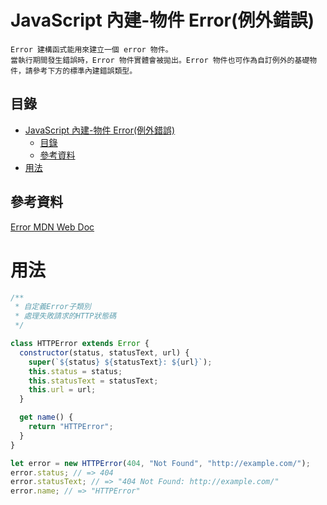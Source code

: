 # JavaScript 內建-物件 Error(例外錯誤)

```
Error 建構函式能用來建立一個 error 物件。
當執行期間發生錯誤時，Error 物件實體會被拋出。Error 物件也可作為自訂例外的基礎物件，請參考下方的標準內建錯誤類型。
```

## 目錄

- [JavaScript 內建-物件 Error(例外錯誤)](#javascript-內建-物件-error例外錯誤)
	- [目錄](#目錄)
	- [參考資料](#參考資料)
- [用法](#用法)

## 參考資料

[Error MDN Web Doc](https://developer.mozilla.org/zh-TW/docs/Web/JavaScript/Reference/Global_Objects/Error)

# 用法

```JavaScript
/**
 * 自定義Error子類別
 * 處理失敗請求的HTTP狀態碼
 */

class HTTPError extends Error {
  constructor(status, statusText, url) {
    super(`${status} ${statusText}: ${url}`);
    this.status = status;
    this.statusText = statusText;
    this.url = url;
  }

  get name() {
    return "HTTPError";
  }
}

let error = new HTTPError(404, "Not Found", "http://example.com/");
error.status; // => 404
error.statusText; // => "404 Not Found: http://example.com/"
error.name; // => "HTTPError"
```